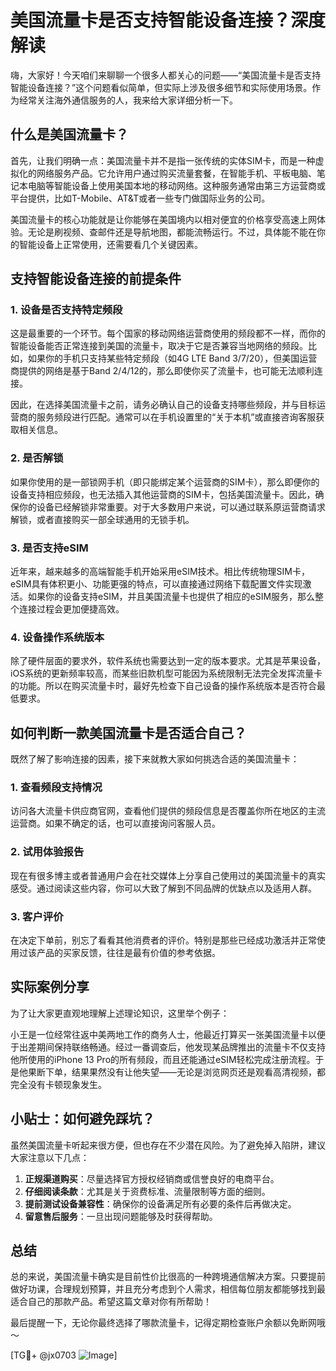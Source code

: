 # 美国流量卡是否支持智能设备连接？深度解读

嗨，大家好！今天咱们来聊聊一个很多人都关心的问题——“美国流量卡是否支持智能设备连接？”这个问题看似简单，但实际上涉及很多细节和实际使用场景。作为经常关注海外通信服务的人，我来给大家详细分析一下。

## 什么是美国流量卡？

首先，让我们明确一点：美国流量卡并不是指一张传统的实体SIM卡，而是一种虚拟化的网络服务产品。它允许用户通过购买流量套餐，在智能手机、平板电脑、笔记本电脑等智能设备上使用美国本地的移动网络。这种服务通常由第三方运营商或平台提供，比如T-Mobile、AT&T或者一些专门做国际业务的公司。

美国流量卡的核心功能就是让你能够在美国境内以相对便宜的价格享受高速上网体验。无论是刷视频、查邮件还是导航地图，都能流畅运行。不过，具体能不能在你的智能设备上正常使用，还需要看几个关键因素。

## 支持智能设备连接的前提条件

### 1. 设备是否支持特定频段
这是最重要的一个环节。每个国家的移动网络运营商使用的频段都不一样，而你的智能设备能否正常连接到美国的流量卡，取决于它是否兼容当地网络的频段。比如，如果你的手机只支持某些特定频段（如4G LTE Band 3/7/20），但美国运营商提供的网络是基于Band 2/4/12的，那么即使你买了流量卡，也可能无法顺利连接。

因此，在选择美国流量卡之前，请务必确认自己的设备支持哪些频段，并与目标运营商的服务频段进行匹配。通常可以在手机设置里的“关于本机”或直接咨询客服获取相关信息。

### 2. 是否解锁
如果你使用的是一部锁网手机（即只能绑定某个运营商的SIM卡），那么即便你的设备支持相应频段，也无法插入其他运营商的SIM卡，包括美国流量卡。因此，确保你的设备已经解锁非常重要。对于大多数用户来说，可以通过联系原运营商请求解锁，或者直接购买一部全球通用的无锁手机。

### 3. 是否支持eSIM
近年来，越来越多的高端智能手机开始采用eSIM技术。相比传统物理SIM卡，eSIM具有体积更小、功能更强的特点，可以直接通过网络下载配置文件实现激活。如果你的设备支持eSIM，并且美国流量卡也提供了相应的eSIM服务，那么整个连接过程会更加便捷高效。

### 4. 设备操作系统版本
除了硬件层面的要求外，软件系统也需要达到一定的版本要求。尤其是苹果设备，iOS系统的更新频率较高，而某些旧款机型可能因为系统限制无法完全发挥流量卡的功能。所以在购买流量卡时，最好先检查下自己设备的操作系统版本是否符合最低要求。

## 如何判断一款美国流量卡是否适合自己？

既然了解了影响连接的因素，接下来就教大家如何挑选合适的美国流量卡：

### 1. 查看频段支持情况
访问各大流量卡供应商官网，查看他们提供的频段信息是否覆盖你所在地区的主流运营商。如果不确定的话，也可以直接询问客服人员。

### 2. 试用体验报告
现在有很多博主或者普通用户会在社交媒体上分享自己使用过的美国流量卡的真实感受。通过阅读这些内容，你可以大致了解到不同品牌的优缺点以及适用人群。

### 3. 客户评价
在决定下单前，别忘了看看其他消费者的评价。特别是那些已经成功激活并正常使用过该产品的买家反馈，往往是最有价值的参考依据。

## 实际案例分享

为了让大家更直观地理解上述理论知识，这里举个例子：

小王是一位经常往返中美两地工作的商务人士，他最近打算买一张美国流量卡以便于出差期间保持联络畅通。经过一番调查后，他发现某品牌推出的流量卡不仅支持他所使用的iPhone 13 Pro的所有频段，而且还能通过eSIM轻松完成注册流程。于是他果断下单，结果果然没有让他失望——无论是浏览网页还是观看高清视频，都完全没有卡顿现象发生。

## 小贴士：如何避免踩坑？

虽然美国流量卡听起来很方便，但也存在不少潜在风险。为了避免掉入陷阱，建议大家注意以下几点：

1. **正规渠道购买**：尽量选择官方授权经销商或信誉良好的电商平台。
2. **仔细阅读条款**：尤其是关于资费标准、流量限制等方面的细则。
3. **提前测试设备兼容性**：确保你的设备满足所有必要的条件后再做决定。
4. **留意售后服务**：一旦出现问题能够及时获得帮助。

## 总结

总的来说，美国流量卡确实是目前性价比很高的一种跨境通信解决方案。只要提前做好功课，合理规划预算，并且充分考虑到个人需求，相信每位朋友都能够找到最适合自己的那款产品。希望这篇文章对你有所帮助！

最后提醒一下，无论你最终选择了哪款流量卡，记得定期检查账户余额以免断网哦～

[TG💪+ @jx0703 ![Image](https://github.com/user-attachments/assets/dbca1d08-cadb-493c-b0ec-ad6f7a83f270)]
